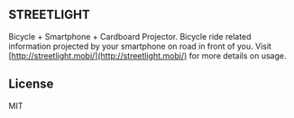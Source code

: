 ## STREETLIGHT

Bicycle + Smartphone + Cardboard Projector. Bicycle ride related information projected by your smartphone on road in front of you.
Visit [http://streetlight.mobi/](http://streetlight.mobi/) for more details on usage.

## License

MIT

